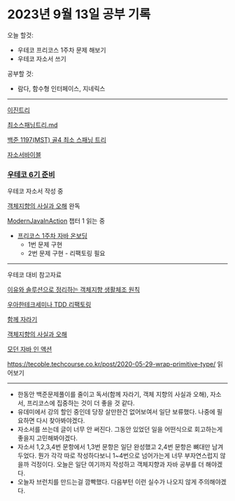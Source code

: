 # 2023년 9월 13일 공부 기록

오늘 할것: 
- 우테코 프리코스 1주차 문제 해보기
- 우테코 자소서 쓰기

공부할 것:
- 람다, 함수형 인터페이스, 지네릭스


---

[이진트리](..%2F..%2F..%2FCS%28ComputerScience%29%2F%EC%9E%90%EB%A3%8C%EA%B5%AC%EC%A1%B0%2F%EC%9D%B4%EC%A7%84%ED%8A%B8%EB%A6%AC.md)

[최소스패닝트리.md](..%2F..%2F..%2FAlgorithm%2FAlgorithmTheory%2F%EC%B5%9C%EC%86%8C%EC%8A%A4%ED%8C%A8%EB%8B%9D%ED%8A%B8%EB%A6%AC.md)


[백준 1197(MST) 골4 최소 스패닝 트리](..%2F..%2F..%2FAlgorithm%2FSolvedProblem%2F%EC%B5%9C%EC%86%8C%EC%8A%A4%ED%8C%A8%EB%8B%9D%ED%8A%B8%EB%A6%AC%2F1197%2F1197.md)

[자소서바이블](..%2F..%2F..%2F%EA%B8%B0%ED%83%80%2F%EC%9E%90%EC%86%8C%EC%84%9C%EB%B0%94%EC%9D%B4%EB%B8%94.md)

### [우테코 6기 준비](../../../우아한테크코스/우테코_6기_준비/우테코_6기_준비.md)

우테코 자소서 작성 중

[객체지향의 사실과 오해](..%2F..%2F..%2FOOP%2F%EA%B0%9D%EC%B2%B4%EC%A7%80%ED%96%A5%EC%9D%98_%EC%82%AC%EC%8B%A4%EA%B3%BC_%EC%98%A4%ED%95%B4%2F%EA%B0%9D%EC%B2%B4%EC%A7%80%ED%96%A5%EC%9D%98_%EC%82%AC%EC%8B%A4%EA%B3%BC_%EC%98%A4%ED%95%B4.md)
완독


[ModernJavaInAction](..%2F..%2F..%2FJava%2FModernJavaInAction%2FModernJavaInAction.md)
챕터 1 읽는 중

- [프리코스 1주차 자바 온보딩](https://github.com/SeongUk52/java-onboarding)
  - 1번 문제 구현
  - 2번 문제 구현 - 리팩토링 필요

---

우테코 대비 참고자료

[이유와 솔루션으로 정리하는 객체지향 생활체조 원칙](..%2F..%2F..%2FOOP%2F%EC%9D%B4%EC%9C%A0%EC%99%80_%EC%86%94%EB%A3%A8%EC%85%98%EC%9C%BC%EB%A1%9C_%EC%A0%95%EB%A6%AC%ED%95%98%EB%8A%94_%EA%B0%9D%EC%B2%B4%EC%A7%80%ED%96%A5_%EC%83%9D%ED%99%9C%EC%B2%B4%EC%A1%B0_%EC%9B%90%EC%B9%99.md)

[우아한테크세미나 TDD 리팩토링](..%2F..%2F..%2F%EC%9A%B0%EC%95%84%ED%95%9C%ED%85%8C%ED%81%AC%EC%BD%94%EC%8A%A4%2F%EC%9A%B0%ED%85%8C%EC%BD%94_6%EA%B8%B0_%EC%A4%80%EB%B9%84%2F%EC%9A%B0%EC%95%84%ED%95%9C%ED%85%8C%ED%81%AC%EC%84%B8%EB%AF%B8%EB%82%98%2FTDD%EB%A6%AC%ED%8C%A9%ED%86%A0%EB%A7%81%2F%EC%9A%B0%EC%95%84%ED%95%9C%ED%85%8C%ED%81%AC%EC%84%B8%EB%AF%B8%EB%82%98_TDD_%EB%A6%AC%ED%8C%A9%ED%86%A0%EB%A7%81.md)

[함께 자라기](..%2F..%2F..%2FCS%28ComputerScience%29%2F%EA%B0%9C%EB%B0%9C%EB%B0%A9%EB%B2%95%EB%A1%A0%2F%EC%95%A0%EC%9E%90%EC%9D%BC%2F%ED%95%A8%EA%BB%98_%EC%9E%90%EB%9D%BC%EA%B8%B0%2F%ED%95%A8%EA%BB%98_%EC%9E%90%EB%9D%BC%EA%B8%B0.md)

[객체지향의 사실과 오해](..%2F..%2F..%2FOOP%2F%EA%B0%9D%EC%B2%B4%EC%A7%80%ED%96%A5%EC%9D%98_%EC%82%AC%EC%8B%A4%EA%B3%BC_%EC%98%A4%ED%95%B4%2F%EA%B0%9D%EC%B2%B4%EC%A7%80%ED%96%A5%EC%9D%98_%EC%82%AC%EC%8B%A4%EA%B3%BC_%EC%98%A4%ED%95%B4.md)

[모던 자바 인 액션](..%2F..%2F..%2FJava%2FModernJavaInAction%2FModernJavaInAction.md)

https://tecoble.techcourse.co.kr/post/2020-05-29-wrap-primitive-type/
읽어보기

---
- 한동안 백준문제풀이를 줄이고 독서(함께 자라기, 객체 지향의 사실과 오해), 자소서, 프리코스에 집중하는 것이 더 좋을 것 같다.
- 유데미에서 강의 할인 중인데 당장 살만한건 없어보여서 일단 보류했다. 나중에 필요하면 다시 찾아봐야겠다.
- 자소서를 쓰는데 글이 너무 안 써진다. 그동안 있었던 일을 어떤식으로 회고하는게 좋을지 고민해봐야겠다.
- 자소서 1,2,3,4번 문항에서 1,3번 문항은 일단 완성했고 2,4번 문항은 뼈대만 남겨두었다. 뭔가 각각 따로 작성하다보니 1~4번으로 넘어가는게
너무 부자연스럽지 않을까 걱정이다. 오늘은 일단 여기까지 작성하고 객체지향과 자바 공부를 더 해야겠다.
- 오늘자 브런치를 만드는걸 깜빡했다. 다음부턴 이런 실수가 나오지 않게 주의해야겠다.
